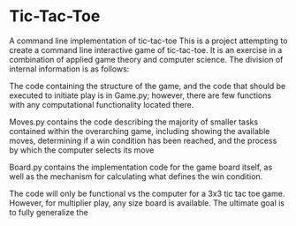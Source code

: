 # Tic-Tac-Toe
A command line implementation of tic-tac-toe
This is a project attempting to create a command line interactive game of tic-tac-toe.
It is an exercise in a combination of applied game theory and computer science. The division of
internal information is as follows:

The code containing the structure of the game, and the code that should be executed to initiate play is
in Game.py; however, there are few functions with any computational functionality located there.

Moves.py contains the code describing the majority of smaller tasks contained within the
overarching game, including showing the available moves, determining if a win condition has been
reached, and the process by which the computer selects its move

Board.py contains the implementation code for the game board itself, as well as the mechanism for
calculating what defines the win condition.

The code will only be functional vs the computer for a 3x3 tic tac toe game.
However, for multiplier play, any size board is available. The ultimate goal is to fully generalize the
